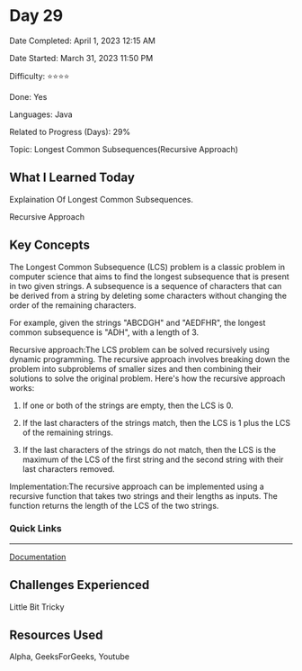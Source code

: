 # Day 29

Date Completed: April 1, 2023 12:15 AM

Date Started: March 31, 2023 11:50 PM

Difficulty: ⭐⭐⭐⭐

Done: Yes

Languages: Java

Related to Progress (Days): 29%

Topic: Longest Common Subsequences(Recursive Approach)

## What I Learned Today

Explaination Of Longest Common Subsequences.

Recursive Approach

## Key Concepts

The Longest Common Subsequence (LCS) problem is a classic problem in computer science that aims to find the longest subsequence that is present in two given strings. A subsequence is a sequence of characters that can be derived from a string by deleting some characters without changing the order of the remaining characters.

For example, given the strings "ABCDGH" and "AEDFHR", the longest common subsequence is "ADH", with a length of 3.

Recursive approach:The LCS problem can be solved recursively using dynamic programming. The recursive approach involves breaking down the problem into subproblems of smaller sizes and then combining their solutions to solve the original problem. Here's how the recursive approach works:

1. If one or both of the strings are empty, then the LCS is 0.

2. If the last characters of the strings match, then the LCS is 1 plus the LCS of the remaining strings.

3. If the last characters of the strings do not match, then the LCS is the maximum of the LCS of the first string and the second string with their last characters removed.

Implementation:The recursive approach can be implemented using a recursive function that takes two strings and their lengths as inputs. The function returns the length of the LCS of the two strings.

### Quick Links

---

[Documentation](https://www.geeksforgeeks.org/longest-common-subsequence-dp-4/amp/) 

## Challenges Experienced

Little Bit Tricky

## Resources Used

Alpha, GeeksForGeeks, Youtube

